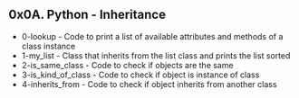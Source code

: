 ## 0x0A. Python - Inheritance

* 0-lookup - Code to print a list of available attributes and methods of a class instance
* 1-my_list - Class that inherits from the list class and prints the list sorted
* 2-is_same_class - Code to check if objects are the same
* 3-is_kind_of_class - Code to check if object is instance of class
* 4-inherits_from - Code to check if object inherits from another class
